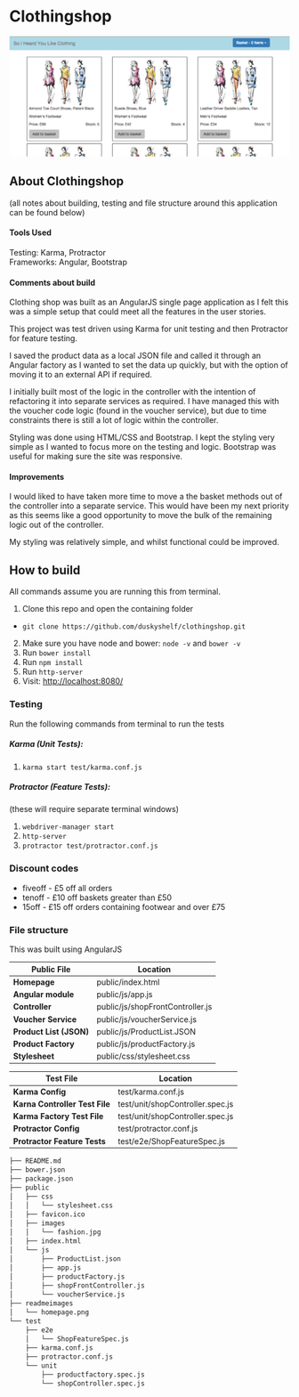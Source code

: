 # Clothingshop

![homepage](/readmeimages/homepage.png)

## About Clothingshop

(all notes about building, testing and file structure around this application can be found below)

#### Tools Used

Testing: Karma, Protractor  
Frameworks: Angular, Bootstrap

#### Comments about build

Clothing shop was built as an AngularJS single page application as I felt this was a simple setup that could meet all the features in the user stories.

This project was test driven using Karma for unit testing and then Protractor for feature testing.

I saved the product data as a local JSON file and called it through an Angular factory as I wanted to set the data up quickly, but with the option of moving it to an external API if required.

I initially built most of the logic in the controller with the intention of refactoring it into separate services as required. I have managed this with the voucher code logic (found in the voucher service), but due to time constraints there is still a lot of logic within the controller.

Styling was done using HTML/CSS and Bootstrap. I kept the styling very simple as I wanted to focus more on the testing and logic. Bootstrap was useful for making sure the site was responsive.

#### Improvements

I would liked to have taken more time to move a the basket methods out of the controller into a separate service. This would have been my next priority as this seems like a good opportunity to move the bulk of the remaining logic out of the controller.

My styling was relatively simple, and whilst functional could be improved.

## How to build

All commands assume you are running this from terminal.

1. Clone this repo and open the containing folder
  * `git clone https://github.com/duskyshelf/clothingshop.git`
2. Make sure you have node and bower: `node -v` and `bower -v`  
3. Run `bower install`  
4. Run `npm install`  
5. Run `http-server`  
6. Visit: [http://localhost:8080/ ](http://localhost:8080/ )  

### Testing

Run the following commands from terminal to run the tests

##### Karma (Unit Tests):  
1. `karma start test/karma.conf.js`

##### Protractor (Feature Tests):
(these will require separate terminal windows)  
1. `webdriver-manager start`  
2. `http-server`  
3. `protractor test/protractor.conf.js`  


### Discount codes

* fiveoff - £5 off all orders
* tenoff - £10 off baskets greater than £50
* 15off - £15 off orders containing footwear and over £75

### File structure

This was built using AngularJS

**Public File** | **Location**
--- | ---
**Homepage** | public/index.html
**Angular module** | public/js/app.js
**Controller** | public/js/shopFrontController.js
**Voucher Service** | public/js/voucherService.js
**Product List (JSON)** | public/js/ProductList.JSON
**Product Factory** | public/js/productFactory.js
**Stylesheet** | public/css/stylesheet.css

**Test File** | **Location**
--- | ---
**Karma Config** | test/karma.conf.js
**Karna Controller Test File** | test/unit/shopController.spec.js
**Karma Factory Test File** | test/unit/shopController.spec.js
**Protractor Config** | test/protractor.conf.js
**Protractor Feature Tests** | test/e2e/ShopFeatureSpec.js

    ├── README.md
    ├── bower.json
    ├── package.json
    ├── public
    │   ├── css
    │   │   └── stylesheet.css
    │   ├── favicon.ico
    │   ├── images
    │   │   └── fashion.jpg
    │   ├── index.html
    │   └── js
    │       ├── ProductList.json
    │       ├── app.js
    │       ├── productFactory.js
    │       ├── shopFrontController.js
    │       └── voucherService.js
    ├── readmeimages
    │   └── homepage.png
    └── test
        ├── e2e
        │   └── ShopFeatureSpec.js
        ├── karma.conf.js
        ├── protractor.conf.js
        └── unit
            ├── productfactory.spec.js
            └── shopController.spec.js
